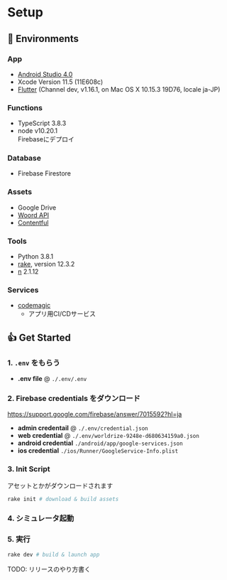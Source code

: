# Setup
## 🌴 Environments
### App
- [Android Studio 4.0](https://developer.android.com/studio/install?hl=ja)
- Xcode Version 11.5 (11E608c)
- [Flutter](https://flutter.dev/docs/get-started/install) (Channel dev, v1.16.1, on Mac OS X 10.15.3 19D76, locale ja-JP)

### Functions
- TypeScript 3.8.3
- node v10.20.1  
Firebaseにデプロイ

### Database
- Firebase Firestore

### Assets
- Google Drive
- [Woord API](https://www.getwoord.com/pages/text-to-speech-api)
- [Contentful](https://www.contentful.com/)

### Tools
- Python 3.8.1
- [rake](https://docs.ruby-lang.org/ja/latest/library/rake.html), version 12.3.2
- [n](https://github.com/tj/n) 2.1.12

### Services
- [codemagic](https://codemagic.io/start/)
  - アプリ用CI/CDサービス

## 👍 Get Started
### 1. `.env` をもらう
- **.env file** @ `./.env/.env`

### 2. Firebase credentials をダウンロード
<https://support.google.com/firebase/answer/7015592?hl=ja>

- **admin credentail** @ `./.env/credential.json`
- **web credential** @ `./.env/worldrize-9248e-d680634159a0.json`
- **android credential** `./android/app/google-services.json`
- **ios credential** `./ios/Runner/GoogleService-Info.plist`

### 3. Init Script
アセットとかがダウンロードされます

```bash
rake init # download & build assets
```

### 4. シミュレータ起動

### 5. 実行
```bash
rake dev # build & launch app
```

TODO: リリースのやり方書く